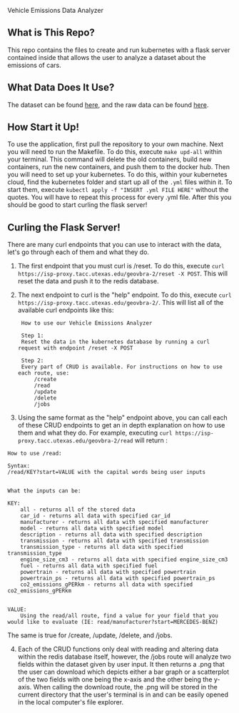  Vehicle Emissions Data Analyzer
## What is This Repo?
This repo contains the files to create and run kubernetes with a flask server contained inside that allows the user to analyze a dataset about the emissions of cars.
## What Data Does It Use?
The dataset can be found [here](https://www.kaggle.com/datasets/reubenowenwilliams/vehicle-emissions-dataset?resource=download), and the raw data can be found [here](https://raw.githubusercontent.com/ReubenGitHub/ML-Vehicle-Emissions/main/data/processed/uk_gov_data_dense_preproc.csv).
## How Start it Up!
To use the application, first pull the repository to your own machine. Next you will need to run the Makefile. To do this, execute `make upd-all` within your terminal. This command will delete the old containers, build new containers, run the new containers, and push them to the docker hub. Then you will need to set up your kubernetes. To do this, within your kubernetes cloud, find the kubernetes folder and start up all of the `.yml` files within it. To start them, execute `kubectl apply -f "INSERT .yml FILE HERE"` without the quotes. You will have to repeat this process for every .yml file. After this you should be good to start curling the flask server!
## Curling the Flask Server!
There are many curl endpoints that you can use to interact with the data, let's go through each of them and what they do.
1. The first endpoint that you must curl is /reset. To do this, execute `curl https://isp-proxy.tacc.utexas.edu/geovbra-2/reset -X POST`. This will reset the data and push it to the redis database.
2. The next endpoint to curl is the "help" endpoint. To do this, execute `curl https://isp-proxy.tacc.utexas.edu/geovbra-2/`. This will list all of the available curl endpoints like this:


   

        How to use our Vehicle Emissions Analyzer
        
        Step 1:
        Reset the data in the kubernetes database by running a curl request with endpoint /reset -X POST
        
        Step 2:
        Every part of CRUD is available. For instructions on how to use each route, use:
            /create
            /read
            /update
            /delete
            /jobs
3. Using the same format as the "help" endpoint above, you can call each of these CRUD endpoints to get an in depth explanation on how to use them and what they do. For example, executing `curl https://isp-proxy.tacc.utexas.edu/geovbra-2/read` will return :


```
How to use /read:
   
Syntax:
/read/KEY?start=VALUE with the capital words being user inputs


What the inputs can be:

KEY:
    all - returns all of the stored data
    car_id - returns all data with specified car_id
    manufacturer - returns all data with specified manufacturer
    model - returns all data with specified model
    description - returns all data with specified description
    transmission - returns all data with specified transmission
    transmission_type - returns all data with specified transmission_type
    engine_size_cm3 - returns all data with specified engine_size_cm3
    fuel - returns all data with specified fuel
    powertrain - returns all data with specified powertrain
    powertrain_ps - returns all data with specified powertrain_ps
    co2_emissions_gPERkm - returns all data with specified co2_emissions_gPERkm


VALUE:
    Using the read/all route, find a value for your field that you would like to evaluate (IE: read/manufacturer?start=MERCEDES-BENZ)
```
The same is true for /create, /update, /delete, and /jobs.

4. Each of the CRUD functions only deal with reading and altering data within the redis database itself, however, the /jobs route will analyze two fields within the dataset given by user input. It then returns a .png that the user can download which depicts either a bar graph or a scatterplot of the two fields with one being the x-axis and the other being the y-axis. When calling the download route, the .png will be stored in the current directory that the user's terminal is in and can be easily opened in the local computer's file explorer.
